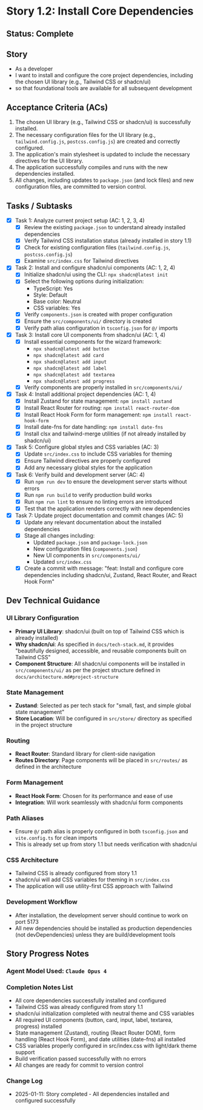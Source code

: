 # Story 1.2: Install Core Dependencies

## Status: Complete

## Story

- As a developer
- I want to install and configure the core project dependencies, including the chosen UI library (e.g., Tailwind CSS or shadcn/ui)
- so that foundational tools are available for all subsequent development

## Acceptance Criteria (ACs)

1. The chosen UI library (e.g., Tailwind CSS or shadcn/ui) is successfully installed.
2. The necessary configuration files for the UI library (e.g., `tailwind.config.js`, `postcss.config.js`) are created and correctly configured.
3. The application's main stylesheet is updated to include the necessary directives for the UI library.
4. The application successfully compiles and runs with the new dependencies installed.
5. All changes, including updates to `package.json` (and lock files) and new configuration files, are committed to version control.

## Tasks / Subtasks

- [x] Task 1: Analyze current project setup (AC: 1, 2, 3, 4)
    - [x] Review the existing `package.json` to understand already installed dependencies
    - [x] Verify Tailwind CSS installation status (already installed in story 1.1)
    - [x] Check for existing configuration files (`tailwind.config.js`, `postcss.config.js`)
    - [x] Examine `src/index.css` for Tailwind directives

- [x] Task 2: Install and configure shadcn/ui components (AC: 1, 2, 4)
    - [x] Initialize shadcn/ui using the CLI: `npx shadcn@latest init`
    - [x] Select the following options during initialization:
        - TypeScript: Yes
        - Style: Default
        - Base color: Neutral
        - CSS variables: Yes
    - [x] Verify `components.json` is created with proper configuration
    - [x] Ensure the `src/components/ui/` directory is created
    - [x] Verify path alias configuration in `tsconfig.json` for `@/` imports

- [x] Task 3: Install core UI components from shadcn/ui (AC: 1, 4)
    - [x] Install essential components for the wizard framework:
        - `npx shadcn@latest add button`
        - `npx shadcn@latest add card`
        - `npx shadcn@latest add input`
        - `npx shadcn@latest add label`
        - `npx shadcn@latest add textarea`
        - `npx shadcn@latest add progress`
    - [x] Verify components are properly installed in `src/components/ui/`

- [x] Task 4: Install additional project dependencies (AC: 1, 4)
    - [x] Install Zustand for state management: `npm install zustand`
    - [x] Install React Router for routing: `npm install react-router-dom`
    - [x] Install React Hook Form for form management: `npm install react-hook-form`
    - [x] Install date-fns for date handling: `npm install date-fns`
    - [x] Install clsx and tailwind-merge utilities (if not already installed by shadcn/ui)

- [x] Task 5: Configure global styles and CSS variables (AC: 3)
    - [x] Update `src/index.css` to include CSS variables for theming
    - [x] Ensure Tailwind directives are properly configured
    - [x] Add any necessary global styles for the application

- [x] Task 6: Verify build and development server (AC: 4)
    - [x] Run `npm run dev` to ensure the development server starts without errors
    - [x] Run `npm run build` to verify production build works
    - [x] Run `npm run lint` to ensure no linting errors are introduced
    - [x] Test that the application renders correctly with new dependencies

- [x] Task 7: Update project documentation and commit changes (AC: 5)
    - [x] Update any relevant documentation about the installed dependencies
    - [x] Stage all changes including:
        - Updated `package.json` and `package-lock.json`
        - New configuration files (`components.json`)
        - New UI components in `src/components/ui/`
        - Updated `src/index.css`
    - [x] Create a commit with message: "feat: Install and configure core dependencies including shadcn/ui, Zustand, React Router, and React Hook Form"

## Dev Technical Guidance

### UI Library Configuration
- **Primary UI Library**: shadcn/ui (built on top of Tailwind CSS which is already installed)
- **Why shadcn/ui**: As specified in `docs/tech-stack.md`, it provides "beautifully designed, accessible, and reusable components built on Tailwind CSS"
- **Component Structure**: All shadcn/ui components will be installed in `src/components/ui/` as per the project structure defined in `docs/architecture.md#project-structure`

### State Management
- **Zustand**: Selected as per tech stack for "small, fast, and simple global state management"
- **Store Location**: Will be configured in `src/store/` directory as specified in the project structure

### Routing
- **React Router**: Standard library for client-side navigation
- **Routes Directory**: Page components will be placed in `src/routes/` as defined in the architecture

### Form Management
- **React Hook Form**: Chosen for its performance and ease of use
- **Integration**: Will work seamlessly with shadcn/ui form components

### Path Aliases
- Ensure `@/` path alias is properly configured in both `tsconfig.json` and `vite.config.ts` for clean imports
- This is already set up from story 1.1 but needs verification with shadcn/ui

### CSS Architecture
- Tailwind CSS is already configured from story 1.1
- shadcn/ui will add CSS variables for theming in `src/index.css`
- The application will use utility-first CSS approach with Tailwind

### Development Workflow
- After installation, the development server should continue to work on port 5173
- All new dependencies should be installed as production dependencies (not devDependencies) unless they are build/development tools

## Story Progress Notes

### Agent Model Used: `Claude Opus 4`

### Completion Notes List

- All core dependencies successfully installed and configured
- Tailwind CSS was already configured from story 1.1
- shadcn/ui initialization completed with neutral theme and CSS variables
- All required UI components (button, card, input, label, textarea, progress) installed
- State management (Zustand), routing (React Router DOM), form handling (React Hook Form), and date utilities (date-fns) all installed
- CSS variables properly configured in src/index.css with light/dark theme support
- Build verification passed successfully with no errors
- All changes are ready for commit to version control

### Change Log

- 2025-01-11: Story completed - All dependencies installed and configured successfully